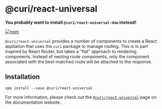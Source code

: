 # @curi/react-universal

**You probably want to install `@curi/react-universal-dom` instead!**

[![npm][badge]][npm-link]

[badge]: https://img.shields.io/npm/v/@curi/react-universal.svg
[npm-link]: https://npmjs.com/package/@curi/react-universal

`@curi/react-universal` provides a number of components to create a React appliation that uses the `curi` package to manage routing. This is in part inspired by React Router, but takes a "flat" approach to rendering components. Instead of nesting route components, only the component associated with the best-matched route will be attached to the response.

## Installation

```
npm install --save @curi/react-universal
```

For more information, please check out the [`@curi/react-universal`](https://curi.js.org/packages/@curi/react-universal) page on the documentation website.
